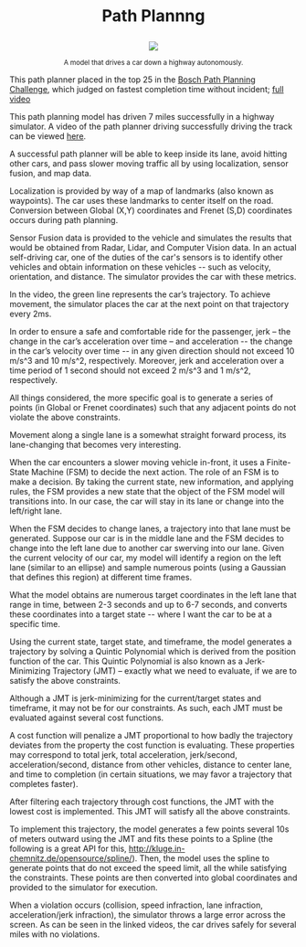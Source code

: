 # <p align="center"><b> Path Plannng </b></p>

<p align="center">
<img src="images/self_drive.gif">
</p>

<p align="center">
  <sup> A model that drives a car down a highway autonomously. </sup>
</p>

This path planner placed in the top 25 in the [Bosch Path Planning Challenge](https://www.udacity.com/bosch-challenge), which judged on fastest completion time without incident; [full video](https://youtu.be/yUMakqBSwp0)


This path planning model has driven 7 miles successfully in a highway simulator. A video of the path planner driving successfully driving the track can be viewed [here](https://youtu.be/UYd1KcT7Z4s).


A successful path planner will be able to keep inside its lane, avoid hitting other cars, and pass slower moving traffic all by using localization, sensor fusion, and map data.

Localization is provided by way of a map of landmarks (also known as waypoints). The car uses these landmarks to center itself on the road. Conversion between Global (X,Y) coordinates and Frenet (S,D) coordinates occurs during path planning.

Sensor Fusion data is provided to the vehicle and simulates the results that would be obtained from Radar, Lidar, and Computer Vision data. In an actual self-driving car, one of the duties of the car's sensors is to identify other vehicles and obtain information on these vehicles -- such as velocity, orientation, and distance. The simulator provides the car with these metrics.

In the video, the green line represents the car’s trajectory. To achieve movement, the simulator places the car at the next point on that trajectory every 2ms. 

In order to ensure a safe and comfortable ride for the passenger, jerk – the change in the car’s acceleration over time – and acceleration -- the change in the car’s velocity over time -- in any given direction should not exceed 10 m/s^3 and 10 m/s^2, respectively. Moreover, jerk and acceleration over a time period of 1 second should not exceed 2 m/s^3 and 1 m/s^2, respectively. 

All things considered, the more specific goal is to generate a series of points (in Global or Frenet coordinates) such that any adjacent points do not violate the above constraints. 

Movement along a single lane is a somewhat straight forward process, its lane-changing that becomes very interesting.

When the car encounters a slower moving vehicle in-front, it uses a Finite-State Machine (FSM) to decide the next action. The role of an FSM is to make a decision. By taking the current state, new information, and applying rules, the FSM provides a new state that the object of the FSM model will transitions into. In our case, the car will stay in its lane or change into the left/right lane.


When the FSM decides to change lanes, a trajectory into that lane must be generated. Suppose our car is in the middle lane and the FSM decides to change into the left lane due to another car swerving into our lane. Given the current velocity of our car, my model will identify a region on the left lane (similar to an ellipse) and sample numerous points (using a Gaussian that defines this region) at different time frames. 

What the model obtains are numerous target coordinates in the left lane that range in time, between 2-3 seconds and up to 6-7 seconds, and converts these coordinates into a target state -- where I want the car to be at a specific time.

Using the current state, target state, and timeframe, the model generates a trajectory by solving a Quintic Polynomial which is derived from the position function of the car. This Quintic Polynomial is also known as a Jerk-Minimizing Trajectory (JMT) – exactly what we need to evaluate, if we are to satisfy the above constraints.

Although a JMT is jerk-minimizing for the current/target states and timeframe, it may not be for our constraints. As such, each JMT must be evaluated against several cost functions.

A cost function will penalize a JMT proportional to how badly the trajectory deviates from the property the cost function is evaluating. These properties may correspond to total jerk, total acceleration, jerk/second, acceleration/second, distance from other vehicles, distance to center lane, and time to completion (in certain situations, we may favor a trajectory that completes faster). 

After filtering each trajectory through cost functions, the JMT with the lowest cost is implemented. This JMT will satisfy all the above constraints.

To implement this trajectory, the model generates a few points several 10s of meters outward using the JMT and fits these points to a Spline (the following is a great API for this, http://kluge.in-chemnitz.de/opensource/spline/). Then, the model uses the spline to generate points that do not exceed the speed limit, all the while satisfying the constraints. These points are then converted into global coordinates and provided to the simulator for execution.

When a violation occurs (collision, speed infraction, lane infraction, acceleration/jerk infraction), the simulator throws a large error across the screen. As can be seen in the linked videos, the car drives safely for several miles with no violations.
